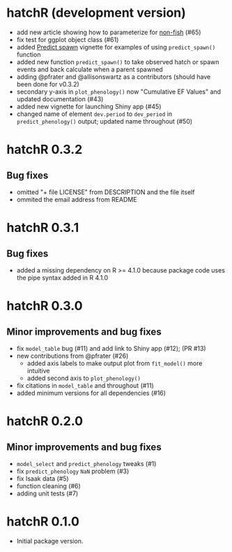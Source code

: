 # hatchR (development version)

-   add new article showing how to parameterize for [non-fish](https://bmait101.github.io/hatchR/articles/Non-fish.html) (#65)
-   fix test for ggplot object class (#61)
-   added [Predict spawn](https://bmait101.github.io/hatchR/articles/Predict_spawning.html) vignette for examples of using `predict_spawn()` function
-   added new function `predict_spawn()` to take observed hatch or spawn events and back calculate when a parent spawned
-   adding @pfrater and @allisonswartz as a contributors (should have been done for v0.3.2)
-   secondary y-axis in `plot_phenology()` now "Cumulative EF Values" and updated documentation (#43)
-   added new vignette for launching Shiny app (#45)
-   changed name of element `dev.period` to `dev_period` in `predict_phenology()` output; updated name throughout (#50)

# hatchR 0.3.2

## Bug fixes

-   omitted "+ file LICENSE" from DESCRIPTION and the file itself
-   ommited the email address from README

# hatchR 0.3.1

## Bug fixes

-   added a missing dependency on R \>= 4.1.0 because package code uses the pipe syntax added in R 4.1.0

# hatchR 0.3.0

## Minor improvements and bug fixes

-   fix `model_table` bug (#11) and add link to Shiny app (#12); (PR #13)
-   new contributions from @pfrater (#26)
    -   added axis labels to make output plot from `fit_model()` more intuitive
    -   added second axis to `plot_phenology()`
-   fix citations in `model_table` and throughout (#11)
-   added minimum versions for all dependencies (#16)

# hatchR 0.2.0

## Minor improvements and bug fixes

-   `model_select` and `predict_phenology` tweaks (#1)
-   fix `predict_phenology` `NaN` problem (#3)
-   fix Isaak data (#5)
-   function cleaning (#6)
-   adding unit tests (#7)

# hatchR 0.1.0

-   Initial package version.

